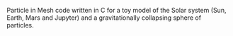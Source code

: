 Particle in Mesh code written in C for a toy model of the Solar system (Sun, Earth, Mars and Jupyter) and a gravitationally collapsing sphere of particles.

